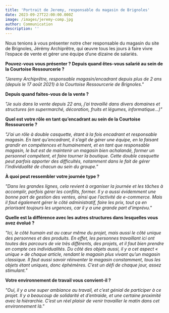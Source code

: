 ```yaml
---
title: 'Portrait de Jeremy, responsable du magasin de Brignoles'
date: 2023-09-27T22:00:00.000Z
image: /images/jeremy-comp.jpg
author: Communication
description: ''
---
```


Nous tenions à vous présenter notre cher responsable du magasin du site de Brignoles, Jérémy Archiprêtre, qui œuvre tous les jours à faire vivre l’espace de vente et gérer une équipe d’une dizaine de salariés.

**Pouvez-vous vous présenter ? Depuis quand êtes-vous salarié au sein de la Courtoise Ressourcerie ?**

*"Jeremy Archiprêtre, responsable magasin/encadrant depuis plus de 2 ans (depuis le 17 août 2021) à la Courtoise Ressourcerie de Brignoles."*

**Depuis quand faites-vous de la vente ?**

*"Je suis dans la vente depuis 22 ans, j’ai travaillé dans divers domaines et structures (en supermarché, décoration, fruits et légumes, informatique…)"*

**Quel est votre rôle en tant qu’encadrant au sein de la Courtoise Ressourcerie ?**

*"J’ai un rôle à double casquette, étant à la fois encadrant et responsable magasin. En tant qu’encadrant, il s’agit de gérer une équipe, en la faisant grandir en compétences et humainement, et en tant que responsable magasin, le but est de maintenir un magasin bien achalandé, former un personnel compétent, et faire tourner la boutique. Cette double casquette peut parfois apporter des difficultés, notamment dans le fait de gérer l’individualité de chacun au sein du groupe."*

**À quoi peut ressembler votre journée type ?**

*"Dans les grandes lignes, cela revient à organiser la journée et les tâches à accomplir, parfois gérer les conflits, former. Il y a aussi évidemment une bonne part de gestion des ventes, ainsi que l’activité de e-commerce. Mais il faut également gérer le côté administratif, faire les prix, tout ça en priorisant toujours les urgences, car il y a une grande part d’imprévu."*

**Quelle est la différence avec les autres structures dans lesquelles vous avez évolué ?**

*"Ici, le côté humain est au cœur même du projet, mais aussi le côté unique des personnes et des produits. En effet, les personnes travaillant ici ont toutes des parcours de vie très différents, des projets, et il faut bien prendre en compte ces individualités. Du côté des objets aussi, il y a cet aspect « unique » de chaque article, rendant le magasin plus vivant qu’un magasin classique. Il faut aussi savoir réinventer le magasin constamment, tous les objets étant uniques, donc éphémères. C’est un défi de chaque jour, assez stimulant."*

**Votre environnement de travail vous convient-il ?**

*"Oui, il y a une super ambiance au travail, et c’est génial de participer à ce projet. Il y a beaucoup de solidarité et d’entraide, et une certaine proximité avec la hiérarchie. C’est un réel plaisir de venir travailler le matin dans cet environnement là."*
